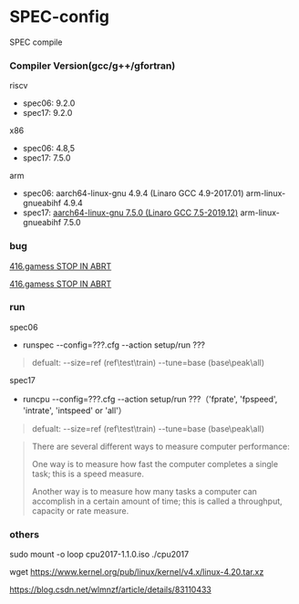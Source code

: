 # SPEC-config
SPEC compile



### Compiler Version(gcc/g++/gfortran)

riscv
*	spec06: 9.2.0
*	spec17: 9.2.0

x86
*	spec06: 4.8,5
*	spec17: 7.5.0 
	

arm

* spec06: aarch64-linux-gnu 4.9.4 (Linaro GCC 4.9-2017.01)    arm-linux-gnueabihf 4.9.4
* spec17: [aarch64-linux-gnu 7.5.0 (Linaro GCC 7.5-2019.12)](https://releases.linaro.org/components/toolchain/binaries/latest-7/aarch64-linux-gnu/)    arm-linux-gnueabihf 7.5.0

### bug

[416.gamess STOP IN ABRT](https://gcc.gnu.org/bugzilla/show_bug.cgi?id=69368)

[416.gamess STOP IN ABRT](https://gcc.gnu.org/bugzilla/show_bug.cgi?id=56993)

### run

spec06

*	runspec --config=???.cfg --action setup/run ???
>   defualt: --size=ref (ref\test\train)
>            --tune=base (base\peak\all)

spec17

*	runcpu  --config=???.cfg --action setup/run ???（'fprate', 'fpspeed', 'intrate', 'intspeed' or 'all'）
>   defualt: --size=ref (ref\test\train)
>            --tune=base (base\peak\all)

> There are several different ways to measure computer performance:
> 
> One way is to measure how fast the computer completes a single task; this is a speed measure. 
> 
> Another way is to measure how many tasks a computer can accomplish in a certain amount of time; this is called a throughput, capacity or rate measure.


### others

sudo mount -o loop cpu2017-1.1.0.iso ./cpu2017

wget https://www.kernel.org/pub/linux/kernel/v4.x/linux-4.20.tar.xz

https://blog.csdn.net/wlmnzf/article/details/83110433

